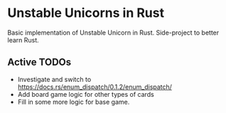 # Unstable Unicorns in Rust

Basic implementation of Unstable Unicorn in Rust. Side-project to better learn Rust.

## Active TODOs

* Investigate and switch to https://docs.rs/enum_dispatch/0.1.2/enum_dispatch/
* Add board game logic for other types of cards
* Fill in some more logic for base game.